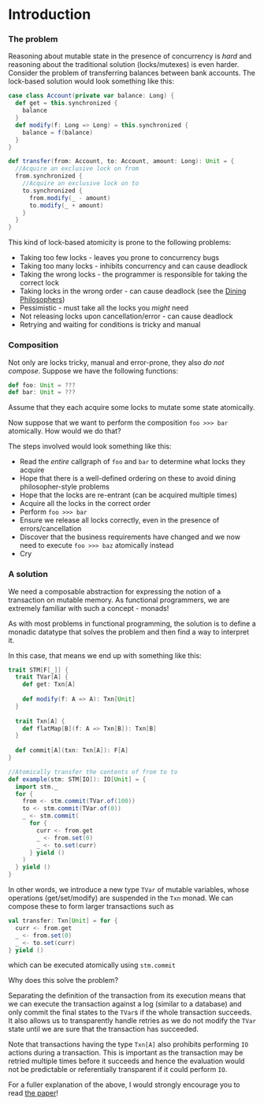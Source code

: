 # Introduction

### The problem

Reasoning about mutable state in the presence of concurrency is *hard* and
reasoning about the traditional solution (locks/mutexes) is even harder.
Consider the problem of transferring balances between bank accounts. The lock-based
solution would look something like this:

```scala mdoc:silent
case class Account(private var balance: Long) {
  def get = this.synchronized {
    balance
  }
  def modify(f: Long => Long) = this.synchronized {
    balance = f(balance)
  }
}

def transfer(from: Account, to: Account, amount: Long): Unit = {
  //Acquire an exclusive lock on from
  from.synchronized {
    //Acquire an exclusive lock on to
    to.synchronized {
      from.modify(_ - amount)
      to.modify(_ + amount)
    }
  }
}
```

This kind of lock-based atomicity is prone to the following problems:

* Taking too few locks - leaves you prone to concurrency bugs
* Taking too many locks - inhibits concurrency and can cause deadlock
* Taking the wrong locks - the programmer is responsible for taking the correct lock
* Taking locks in the wrong order - can cause deadlock (see the [Dining Philosophers](https://en.wikipedia.org/wiki/Dining_philosophers_problem))
* Pessimistic - must take all the locks you _might_ need
* Not releasing locks upon cancellation/error - can cause deadlock
* Retrying and waiting for conditions is tricky and manual

### Composition

Not only are locks tricky, manual and error-prone, they also *do not compose*.
Suppose we have the following functions:
```scala
def foo: Unit = ???
def bar: Unit = ???
```

Assume that they each acquire some locks to mutate some state atomically.

Now suppose that we want to perform the composition `foo >>> bar` atomically. How would we do that?

The steps involved would look something like this:
 - Read the _entire_ callgraph of `foo` and `bar` to determine what locks they acquire
 - Hope that there is a well-defined ordering on these to avoid dining philosopher-style problems
 - Hope that the locks are re-entrant (can be acquired multiple times)
 - Acquire all the locks in the correct order
 - Perform `foo >>> bar`
 - Ensure we release all locks correctly, even in the presence of errors/cancellation
 - Discover that the business requirements have changed and we now need to execute
   `foo >>> baz` atomically instead
 - Cry

### A solution

We need a composable abstraction for expressing the notion of a transaction on mutable
memory. As functional programmers, we are extremely familiar with such a concept - monads!

As with most problems in functional programming, the solution is to define a monadic
datatype that solves the problem and then find a way to interpret it.

In this case, that means we end up with something like this:

```scala
trait STM[F[_]] {
  trait TVar[A] {
    def get: Txn[A]
    
    def modify(f: A => A): Txn[Unit]
  }
  
  trait Txn[A] {
    def flatMap[B](f: A => Txn[B]): Txn[B]
  }
  
  def commit[A](txn: Txn[A]): F[A]
}

//Atomically transfer the contents of from to to
def example(stm: STM[IO]): IO[Unit] = {
  import stm._
  for {
    from <- stm.commit(TVar.of(100))
    to <- stm.commit(TVar.of(0))
    _ <- stm.commit(
      for {
        curr <- from.get
        _ <- from.set(0)
        _ <- to.set(curr)
      } yield ()
    )
  } yield ()
}
```

In other words, we introduce a new type `TVar` of mutable variables, whose operations
(get/set/modify) are suspended in the `Txn` monad. We can compose these to form larger
transactions such as 

```scala
val transfer: Txn[Unit] = for {
  curr <- from.get
  _ <- from.set(0)
  _ <- to.set(curr)
} yield ()
```

which can be executed atomically using `stm.commit`

Why does this solve the problem?

Separating the definition of the transaction from its execution means that we
can execute the transaction against a log (similar to a database) and only
commit the final states to the `TVar`s if the whole transaction succeeds. It
also allows us to transparently handle retries as we do not modify the `TVar`
state until we are sure that the transaction has succeeded.

Note that transactions having the type `Txn[A]` also prohibits performing `IO` actions
during a transaction. This is important as the transaction may be retried multiple
times before it succeeds and hence the evaluation would not be predictable or
referentially transparent if it could perform `IO`.

For a fuller explanation of the above, I would strongly encourage you to read
[the paper](https://www.microsoft.com/en-us/research/wp-content/uploads/2016/02/beautiful.pdf)!
